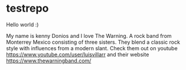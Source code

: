 # testrepo
Hello world :)

My name is kenny Donios and I love The Warning. A rock band from Monterrey Mexico consisting of three sisters. They blend a classic rock style with influences from a modern slant. Check them out on youtube
https://www.youtube.com/user/luisvillarr and their website https://www.thewarningband.com/
